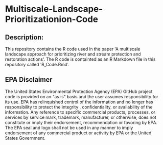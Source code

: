 # Multiscale-Landscape-Prioritizationion-Code 

## Description: 
This repository contains the R code used in the paper 'A multiscale landscape approach for prioritizing river and stream protection and restoration actions'.  The R code is containted as an R Markdown file in this repository called 'R_Code.Rmd'.

## EPA Disclaimer
The United States Environmental Protection Agency (EPA) GitHub project code is provided on an "as is" basis and the user assumes responsibility for its use.  EPA has relinquished control of the information and no longer has responsibility to protect the integrity , confidentiality, or availability of the information.  Any reference to specific commercial products, processes, or services by service mark, trademark, manufacturer, or otherwise, does not constitute or imply their endorsement, recommendation or favoring by EPA.  The EPA seal and logo shall not be used in any manner to imply endorsement of any commercial product or activity by EPA or the United States Government.

